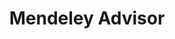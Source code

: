 ---
layout:   certificate
title:    "Mendeley Advisor"
slug:     mendeley-advisor
category: miscellaneous
issuer:   "Elsevier"
---